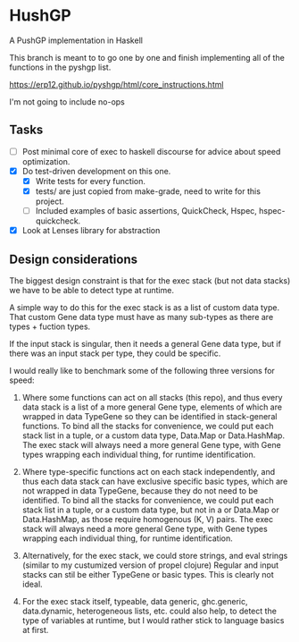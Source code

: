# HushGP
A PushGP implementation in Haskell

This branch is meant to to go one by one and finish implementing all of
the functions in the pyshgp list.

https://erp12.github.io/pyshgp/html/core_instructions.html

I'm not going to include no-ops

## Tasks
* [ ] Post minimal core of exec to haskell discourse for advice about speed optimization.
* [x] Do test-driven development on this one.
    * [x] Write tests for every function.
    * [x] tests/ are just copied from make-grade, need to write for this project.
    * [ ] Included examples of basic assertions, QuickCheck, Hspec, hspec-quickcheck.
* [x] Look at Lenses library for abstraction

## Design considerations
The biggest design constraint is that for the exec stack (but not data stacks)
we have to be able to detect type at runtime.

A simple way to do this for the exec stack is as a list of custom data type.
That custom Gene data type must have as many sub-types as there are types + fuction types.

If the input stack is singular, then it needs a general Gene data type,
but if there was an input stack per type, they could be specific.

I would really like to benchmark some of the following three versions for speed: 

1) Where some functions can act on all stacks (this repo),
and thus every data stack is a list of a more general Gene type,
elements of which are wrapped in data TypeGene so they can be identified in stack-general functions.
To bind all the stacks for convenience,
we could put each stack list in a tuple, or a custom data type, Data.Map or Data.HashMap.
The exec stack will always need a more general Gene type,
with Gene types wrapping each individual thing, for runtime identification.

2) Where type-specific functions act on each stack independently, 
and thus each data stack can have exclusive specific basic types,
which are not wrapped in data TypeGene, because they do not need to be identified.
To bind all the stacks for convenience,
we could put each stack list in a tuple, or a custom data type,
but not in a or Data.Map or Data.HashMap, as those require homogenous (K, V) pairs.
The exec stack will always need a more general Gene type,
with Gene types wrapping each individual thing, for runtime identification.

3) Alternatively, for the exec stack, we could store strings, 
and eval strings (similar to my custumized version of propel clojure)
Regular and input stacks can stil be either TypeGene or basic types.
This is clearly not ideal.

4) For the exec stack itself,
typeable, data generic, ghc.generic, data.dynamic, heterogeneous lists, etc. could also help,
to detect the type of variables at runtime, but I would rather stick to language basics at first.
